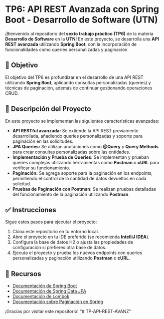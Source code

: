# TP6: API REST Avanzada con Spring Boot - Desarrollo de Software (UTN)

¡Bienvenido al repositorio del **sexto trabajo práctico (TP6)** de la materia **Desarrollo de Software** en la **UTN**! En este proyecto, se desarrolla una **API REST avanzada** utilizando **Spring Boot**, con la incorporación de funcionalidades como queries personalizadas y paginación.

## 📌 Objetivo

El objetivo del TP6 es profundizar en el desarrollo de una API REST utilizando **Spring Boot**, aplicando consultas personalizadas (queries) y técnicas de paginación, además de continuar gestionando operaciones CRUD.

## 📂 Descripción del Proyecto

En este proyecto se implementan las siguientes características avanzadas:

- **API RESTful avanzada:** Se extiende la API REST previamente desarrollada, añadiendo queries personalizadas y soporte para paginación en las solicitudes.
- **JPA Queries:** Se utilizan anotaciones como **@Query** y **Query Methods** para crear consultas personalizadas sobre las entidades.
- **Implementación y Prueba de Queries:** Se implementan y prueban queries complejas utilizando herramientas como **Postman** o **cURL** para verificar su funcionamiento.
- **Paginación:** Se agrega soporte para la paginación en los endpoints, permitiendo el control de la cantidad de datos devueltos en cada solicitud.
- **Pruebas de Paginación con Postman:** Se realizan pruebas detalladas del funcionamiento de la paginación utilizando **Postman**.

## ✅ Instrucciones

Sigue estos pasos para ejecutar el proyecto:

1. Clona este repositorio en tu entorno local.
2. Abre el proyecto en tu IDE preferido (se recomienda **IntelliJ IDEA**).
3. Configura la base de datos H2 o ajusta las propiedades de configuración si prefieres otra base de datos.
4. Ejecuta el proyecto y prueba los nuevos endpoints con queries personalizadas y paginación utilizando **Postman** o **cURL**.

## 📝 Recursos

- [Documentación de Spring Boot](https://spring.io/projects/spring-boot)
- [Documentación de Spring Data JPA](https://spring.io/projects/spring-data-jpa)
- [Documentación de Lombok](https://projectlombok.org/)
- [Documentación sobre Paginación en Spring](https://docs.spring.io/spring-data/jpa/docs/current/reference/html/#repositories.core-concepts)

¡Gracias por visitar este repositorio!
"# TP-API-REST-AVANZ" 
